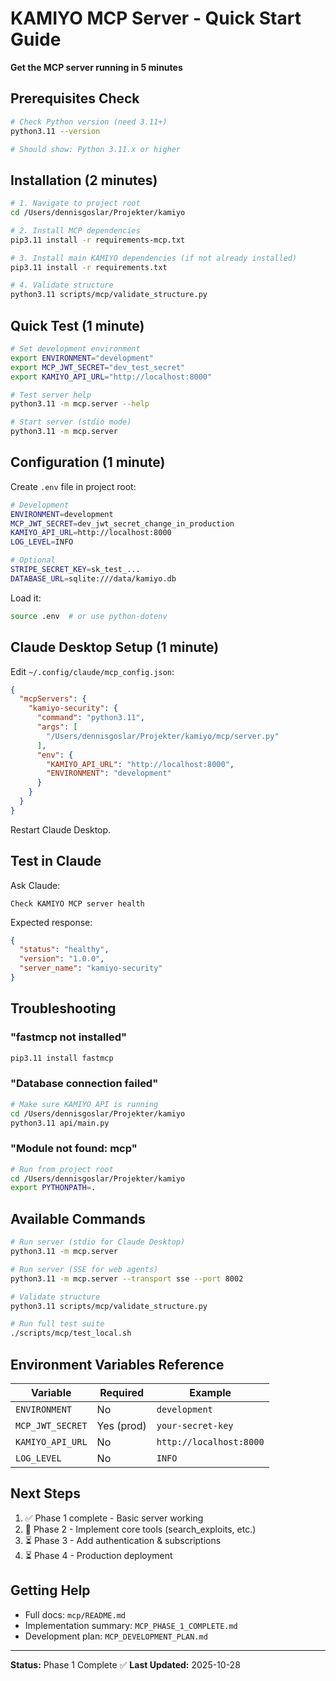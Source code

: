 # KAMIYO MCP Server - Quick Start Guide

**Get the MCP server running in 5 minutes**

## Prerequisites Check

```bash
# Check Python version (need 3.11+)
python3.11 --version

# Should show: Python 3.11.x or higher
```

## Installation (2 minutes)

```bash
# 1. Navigate to project root
cd /Users/dennisgoslar/Projekter/kamiyo

# 2. Install MCP dependencies
pip3.11 install -r requirements-mcp.txt

# 3. Install main KAMIYO dependencies (if not already installed)
pip3.11 install -r requirements.txt

# 4. Validate structure
python3.11 scripts/mcp/validate_structure.py
```

## Quick Test (1 minute)

```bash
# Set development environment
export ENVIRONMENT="development"
export MCP_JWT_SECRET="dev_test_secret"
export KAMIYO_API_URL="http://localhost:8000"

# Test server help
python3.11 -m mcp.server --help

# Start server (stdio mode)
python3.11 -m mcp.server
```

## Configuration (1 minute)

Create `.env` file in project root:

```bash
# Development
ENVIRONMENT=development
MCP_JWT_SECRET=dev_jwt_secret_change_in_production
KAMIYO_API_URL=http://localhost:8000
LOG_LEVEL=INFO

# Optional
STRIPE_SECRET_KEY=sk_test_...
DATABASE_URL=sqlite:///data/kamiyo.db
```

Load it:
```bash
source .env  # or use python-dotenv
```

## Claude Desktop Setup (1 minute)

Edit `~/.config/claude/mcp_config.json`:

```json
{
  "mcpServers": {
    "kamiyo-security": {
      "command": "python3.11",
      "args": [
        "/Users/dennisgoslar/Projekter/kamiyo/mcp/server.py"
      ],
      "env": {
        "KAMIYO_API_URL": "http://localhost:8000",
        "ENVIRONMENT": "development"
      }
    }
  }
}
```

Restart Claude Desktop.

## Test in Claude

Ask Claude:
```
Check KAMIYO MCP server health
```

Expected response:
```json
{
  "status": "healthy",
  "version": "1.0.0",
  "server_name": "kamiyo-security"
}
```

## Troubleshooting

### "fastmcp not installed"
```bash
pip3.11 install fastmcp
```

### "Database connection failed"
```bash
# Make sure KAMIYO API is running
cd /Users/dennisgoslar/Projekter/kamiyo
python3.11 api/main.py
```

### "Module not found: mcp"
```bash
# Run from project root
cd /Users/dennisgoslar/Projekter/kamiyo
export PYTHONPATH=.
```

## Available Commands

```bash
# Run server (stdio for Claude Desktop)
python3.11 -m mcp.server

# Run server (SSE for web agents)
python3.11 -m mcp.server --transport sse --port 8002

# Validate structure
python3.11 scripts/mcp/validate_structure.py

# Run full test suite
./scripts/mcp/test_local.sh
```

## Environment Variables Reference

| Variable | Required | Example |
|----------|----------|---------|
| `ENVIRONMENT` | No | `development` |
| `MCP_JWT_SECRET` | Yes (prod) | `your-secret-key` |
| `KAMIYO_API_URL` | No | `http://localhost:8000` |
| `LOG_LEVEL` | No | `INFO` |

## Next Steps

1. ✅ Phase 1 complete - Basic server working
2. 🚧 Phase 2 - Implement core tools (search_exploits, etc.)
3. ⏳ Phase 3 - Add authentication & subscriptions
4. ⏳ Phase 4 - Production deployment

## Getting Help

- Full docs: `mcp/README.md`
- Implementation summary: `MCP_PHASE_1_COMPLETE.md`
- Development plan: `MCP_DEVELOPMENT_PLAN.md`

---

**Status:** Phase 1 Complete ✅
**Last Updated:** 2025-10-28
